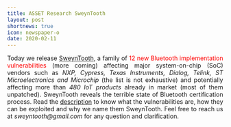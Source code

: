 ```yaml
---
title: ASSET Research SweynTooth
layout: post
shortnews: true
icon: newspaper-o
date: 2020-02-11
---
```

<p style="text-align:justify">
Today we release <a href="https://asset-group.github.io/disclosures/sweyntooth/">SweynTooth</a>, a family of 
<font color="red">12 new Bluetooth implementation vulnerabilities</font> (more coming) affecting major 
system-on-chip (SoC) vendors such as <i>NXP, Cypress, Texas Instruments, Dialog, Telink, ST Microelectronics 
and Microchip</i> (the list is not exhaustive) and potentially affecting more than <i>480 IoT products</i>
already in market (most of them unpatched). SweynTooth reveals the terrible state of Bluetooth 
certification process. Read the <a href="https://asset-group.github.io/disclosures/sweyntooth/">description</a> 
to know what the vulnerabilities are, how they can be exploited and why we name them SweynTooth. 
Feel free to reach us at <i>sweyntooth@gmail.com</i> for any question and clarification. 
</p> 

